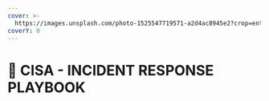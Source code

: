 ```yaml
---
cover: >-
  https://images.unsplash.com/photo-1525547719571-a2d4ac8945e2?crop=entropy&cs=srgb&fm=jpg&ixid=M3wxOTcwMjR8MHwxfHNlYXJjaHwyfHxjb21wdXRlciUyMGhhY2t8ZW58MHx8fHwxNzI4OTM5ODc1fDA&ixlib=rb-4.0.3&q=85
coverY: 0
---
```


# 🦅 CISA - INCIDENT RESPONSE PLAYBOOK

